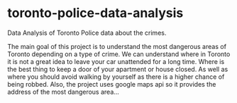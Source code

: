 # toronto-police-data-analysis
Data Analysis of Toronto Police data about the crimes. 

The main goal of this project is to understand the most dangerous areas of Toronto depending on a type of crime.
We can understand where in Toronto it is not a great idea to leave your car unattended for a long time.
Where is the best thing to keep a door of your apartment or house closed. As well as where you should avoid walking by yourself as there is a higher chance of being robbed. Also, the project uses google maps api so it provides the address of the most dangerous area...


